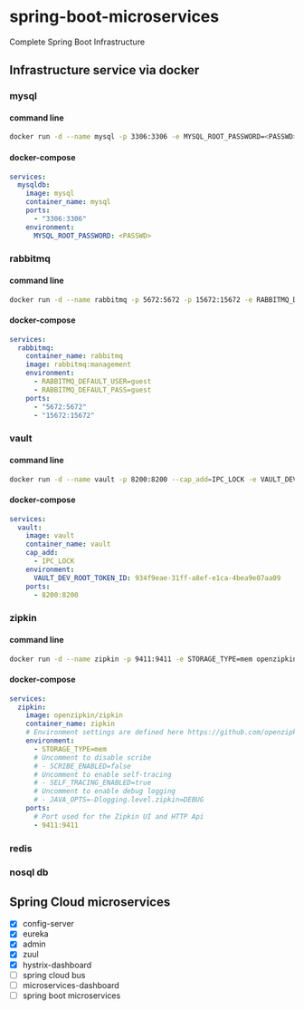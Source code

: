 # spring-boot-microservices
Complete Spring Boot Infrastructure

## Infrastructure service via docker
### mysql
#### command line
```sh
docker run -d --name mysql -p 3306:3306 -e MYSQL_ROOT_PASSWORD=<PASSWD> mysql
```
#### docker-compose
```yaml
services:
  mysqldb:
    image: mysql
    container_name: mysql
    ports:
      - "3306:3306"
    environment:
      MYSQL_ROOT_PASSWORD: <PASSWD>
```
### rabbitmq
#### command line
```sh
docker run -d --name rabbitmq -p 5672:5672 -p 15672:15672 -e RABBITMQ_DEFAULT_USER=guest RABBITMQ_DEFAULT_PASS=guest rabbitmq:management
```
#### docker-compose
```yaml
services:
  rabbitmq:
    container_name: rabbitmq
    image: rabbitmq:management
    environment:
      - RABBITMQ_DEFAULT_USER=guest
      - RABBITMQ_DEFAULT_PASS=guest
    ports:
      - "5672:5672"
      - "15672:15672"
```
### vault
#### command line
```sh
docker run -d --name vault -p 8200:8200 --cap_add=IPC_LOCK -e VAULT_DEV_ROOT_TOKEN_ID=934f9eae-31ff-a8ef-e1ca-4bea9e07aa09 vault
```
#### docker-compose
```yaml
services:
  vault:
    image: vault
    container_name: vault
    cap_add:
      - IPC_LOCK
    environment:
      VAULT_DEV_ROOT_TOKEN_ID: 934f9eae-31ff-a8ef-e1ca-4bea9e07aa09
    ports:
      - 8200:8200
```
### zipkin
#### command line
```sh
docker run -d --name zipkin -p 9411:9411 -e STORAGE_TYPE=mem openzipkin/zipkin
```
#### docker-compose
```yaml
services:
  zipkin:
    image: openzipkin/zipkin
    container_name: zipkin
    # Environment settings are defined here https://github.com/openzipkin/zipkin/tree/1.19.0/zipkin-server#environment-variables
    environment:
      - STORAGE_TYPE=mem
      # Uncomment to disable scribe
      # - SCRIBE_ENABLED=false
      # Uncomment to enable self-tracing
      # - SELF_TRACING_ENABLED=true
      # Uncomment to enable debug logging
      # - JAVA_OPTS=-Dlogging.level.zipkin=DEBUG
    ports:
      # Port used for the Zipkin UI and HTTP Api
      - 9411:9411
```
### redis
### nosql db
## Spring Cloud microservices
- [x] config-server
- [x] eureka
- [x] admin
- [x] zuul
- [x] hystrix-dashboard
- [ ] spring cloud bus
- [ ] microservices-dashboard
- [ ] spring boot microservices
